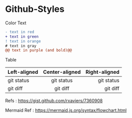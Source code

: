# Github-Styles

Color Text 

```diff
- text in red
+ text in green
! text in orange
# text in gray
@@ text in purple (and bold)@@
```
Table 

| Left-aligned | Center-aligned | Right-aligned |
| :---         |     :---:      |          ---: |
| git status   | git status     | git status    |
| git diff     | git diff       | git diff      |


Refs : 
https://gist.github.com/rxaviers/7360908

Mermaid 
Ref : https://mermaid.js.org/syntax/flowchart.html
